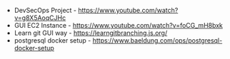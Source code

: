 - DevSecOps Project - https://www.youtube.com/watch?v=g8X5AoqCJHc
- GUI EC2 Instance - https://www.youtube.com/watch?v=foCG_mH8bxk
- Learn git GUI way - https://learngitbranching.js.org/
- postgresql docker setup - https://www.baeldung.com/ops/postgresql-docker-setup